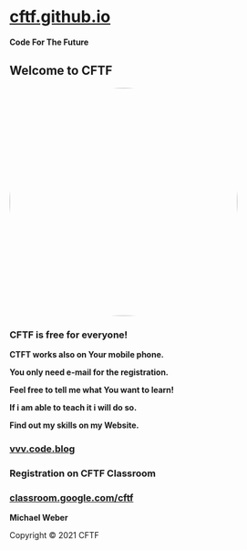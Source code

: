 # **[cftf.github.io](https://cftf.github.io)**
**Code For The Future**

## Welcome to CFTF

<a href="url"><img src="https://cftf.github.io/CFTF.jpg" height="auto" width="400" style="border-radius:50%"></a>

### CFTF is free for everyone!

**CTFT works also on Your mobile phone.**

**You only need e-mail for the registration.**

**Feel free to tell me what You want to learn!**

**If i am able to teach it i will do so.**

**Find out my skills on my Website.**

### **[vvv.code.blog](https://vvv.code.blog)**

### Registration on CFTF Classroom
### **[classroom.google.com/cftf](https://classroom.google.com/u/0/c/Mzc3OTUxMjQ5MjI1)**

**Michael Weber**

Copyright © 2021 CFTF
